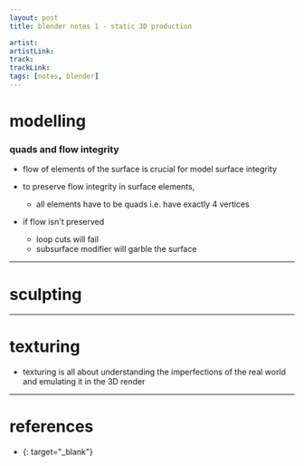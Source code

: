 ```yaml
---
layout: post
title: blender notes 1 - static 3D production

artist: 
artistLink: 
track: 
trackLink: 
tags: [notes, blender]
---
```


# modelling

### quads and flow integrity 

- flow of elements of the surface is crucial for model surface integrity

- to preserve flow integrity in surface elements, 
    - all elements have to be quads i.e. have exactly 4 vertices

- if flow isn't preserved
    - loop cuts will fail 
    - subsurface modifier will garble the surface 

<hr>

# sculpting

<hr>

# texturing

- texturing is all about understanding the imperfections of the real world and emulating it in the 3D render

<hr>

# references

- [](){: target="_blank"}